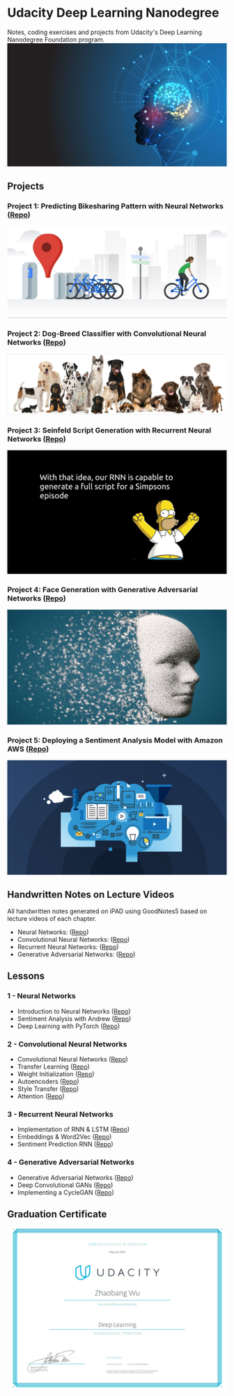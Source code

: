 # Udacity Deep Learning Nanodegree 
Notes, coding exercises and projects from Udacity's Deep Learning Nanodegree Foundation program.
<br>
![Image description](images/AI.jpg)

## Projects

### Project 1: Predicting Bikesharing Pattern with Neural Networks ([Repo](https://github.com/jetsonai11/Udacity_Project-Bikesharing))
<img src="images/bike.jpg">


### Project 2: Dog-Breed Classifier with Convolutional Neural Networks ([Repo](https://github.com/jetsonai11/Udacity_Project-Dog-Breed-Classifier))
<img src="images/dog.png">


### Project 3: Seinfeld Script Generation with Recurrent Neural Networks ([Repo](https://github.com/jetsonai11/Udacity_Project-TV-Script-Generation))
<img src="images/tv.jpg">


### Project 4: Face Generation with Generative Adversarial Networks ([Repo](https://github.com/jetsonai11/Udacity_Project-Face-Generation))
<img src="images/face.jpg">


### Project 5: Deploying a Sentiment Analysis Model with Amazon AWS ([Repo](https://github.com/jetsonai11/Udacity_Project-Deploying-a-Sentiment-Analysis-Model))
<img src="images/deploy.jpg">



## Handwritten Notes on Lecture Videos
All handwritten notes generated on iPAD using GoodNotes5 based on lecture videos of each chapter.
* Neural Networks: ([Repo](https://github.com/jetsonai11/Udacity_Deep_Learning_Nanodegree_2020/tree/master/Handwritten%20Lecture%20Notes/Neural%20Networks%20Lecture%20Notes))
* Convolutional Neural Networks: ([Repo](https://github.com/jetsonai11/Udacity_Deep_Learning_Nanodegree_2020/tree/master/Handwritten%20Lecture%20Notes/Convolutional%20Neural%20Networks))
* Recurrent Neural Networks: ([Repo](https://github.com/jetsonai11/Udacity_Deep_Learning_Nanodegree_2020/tree/master/Handwritten%20Lecture%20Notes/Recurrent%20Neural%20Networks))
* Generative Adversarial Networks: ([Repo](https://github.com/jetsonai11/Udacity_Deep_Learning_Nanodegree_2020/tree/master/Handwritten%20Lecture%20Notes/Generative%20Adversarial%20Networks))

## Lessons

### 1 - Neural Networks
* Introduction to Neural Networks ([Repo](https://github.com/jetsonai11/Udacity_Deep_Learning_Nanodegree_2020/tree/master/intro-neural-networks))
* Sentiment Analysis with Andrew ([Repo](https://github.com/jetsonai11/Udacity_Deep_Learning_Nanodegree_2020/tree/master/sentiment-analysis-network))
* Deep Learning with PyTorch ([Repo](https://github.com/jetsonai11/Udacity_Deep_Learning_Nanodegree_2020/tree/master/intro-to-pytorch))

### 2 - Convolutional Neural Networks
* Convolutional Neural Networks ([Repo](https://github.com/jetsonai11/Udacity_Deep_Learning_Nanodegree_2020/tree/master/convolutional-neural-networks))
* Transfer Learning ([Repo](https://github.com/jetsonai11/Udacity_Deep_Learning_Nanodegree_2020/tree/master/transfer-learning))
* Weight Initialization ([Repo](https://github.com/jetsonai11/Udacity_Deep_Learning_Nanodegree_2020/tree/master/intro-neural-networks))
* Autoencoders ([Repo](https://github.com/jetsonai11/Udacity_Deep_Learning_Nanodegree_2020/tree/master/autoencoder))
* Style Transfer ([Repo](https://github.com/jetsonai11/Udacity_Deep_Learning_Nanodegree_2020/tree/master/style-transfer))
* Attention ([Repo](https://github.com/jetsonai11/Udacity_Deep_Learning_Nanodegree_2020/tree/master/attention))


### 3 - Recurrent Neural Networks
* Implementation of RNN & LSTM ([Repo](https://github.com/jetsonai11/Udacity_Deep_Learning_Nanodegree_2020/tree/master/recurrent-neural-networks))
* Embeddings & Word2Vec ([Repo](https://github.com/jetsonai11/Udacity_Deep_Learning_Nanodegree_2020/tree/master/word2vec-embeddings))
* Sentiment Prediction RNN ([Repo](https://github.com/jetsonai11/Udacity_Deep_Learning_Nanodegree_2020/tree/master/sentiment-rnn))


### 4 - Generative Adversarial Networks
* Generative Adversarial Networks ([Repo](https://github.com/jetsonai11/Udacity_Deep_Learning_Nanodegree_2020/tree/master/gan-mnist))
* Deep Convolutional GANs ([Repo](https://github.com/jetsonai11/Udacity_Deep_Learning_Nanodegree_2020/tree/master/dcgan-svhn))
* Implementing a CycleGAN ([Repo](https://github.com/jetsonai11/Udacity_Deep_Learning_Nanodegree_2020/tree/master/cycle-gan))

## Graduation Certificate
<img src="images/1.jpg">

